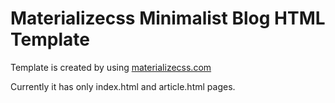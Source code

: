 # Materializecss Minimalist Blog HTML Template

Template is created by using [materializecss.com](materializecss.com)

Currently it has only index.html and article.html pages.